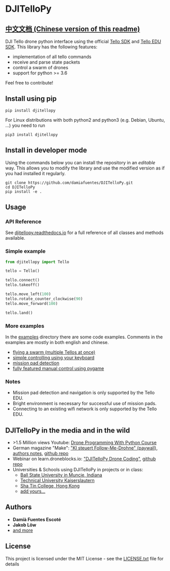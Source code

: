 # DJITelloPy
## [中文文档 (Chinese version of this readme)](README_CN.md)

DJI Tello drone python interface using the official [Tello SDK](https://dl-cdn.ryzerobotics.com/downloads/tello/20180910/Tello%20SDK%20Documentation%20EN_1.3.pdf) and [Tello EDU SDK](https://dl-cdn.ryzerobotics.com/downloads/Tello/Tello%20SDK%202.0%20User%20Guide.pdf). This library has the following features:

- implementation of all tello commands
- receive and parse state packets
- control a swarm of drones
- support for python >= 3.6

Feel free to contribute!

## Install using pip
```
pip install djitellopy
```

For Linux distributions with both python2 and python3 (e.g. Debian, Ubuntu, ...) you need to run
```
pip3 install djitellopy
```

## Install in developer mode
Using the commands below you can install the repository in an _editable_ way. This allows you to modify the library and use the modified version as if you had installed it regularly.

```
git clone https://github.com/damiafuentes/DJITelloPy.git
cd DJITelloPy
pip install -e .
```

## Usage
### API Reference
See [djitellopy.readthedocs.io](https://djitellopy.readthedocs.io/en/latest/) for a full reference of all classes and methods available.

### Simple example
```python
from djitellopy import Tello

tello = Tello()

tello.connect()
tello.takeoff()

tello.move_left(100)
tello.rotate_counter_clockwise(90)
tello.move_forward(100)

tello.land()
```

### More examples
In the [examples](examples/) directory there are some code examples.
Comments in the examples are mostly in both english and chinese.

- [flying a swarm (multiple Tellos at once)](examples/simple-swarm.py)
- [simple controlling using your keyboard](examples/manual-control-opencv.py)
- [mission pad detection](examples/mission-pads.py)
- [fully featured manual control using pygame](examples/manual-control-pygame.py)

### Notes
- Mission pad detection and navigation is only supported by the Tello EDU.
- Bright environment is necessary for successful use of mission pads.
- Connecting to an existing wifi network is only supported by the Tello EDU.

## DJITelloPy in the media and in the wild
- \>1.5 Million views Youtube: [Drone Programming With Python Course](https://youtu.be/LmEcyQnfpDA?t=1282)
- German magazine "Make": ["KI steuert Follow-Me-Drohne" (paywall)](https://www.heise.de/select/make/2021/6/2116016361503211330), [authors notes](https://www.jentsch.io/ki-artikel-im-aktuellen-make-magazin-6-21/), [github repo](https://github.com/msoftware/tello-tracking)
- Webinar on learn.droneblocks.io: ["DJITelloPy Drone Coding"](https://learn.droneblocks.io/p/djitellopy), [github repo](https://learn.droneblocks.io/p/djitellopy)
- Universities & Schools using DJITelloPy in projects or in class:
    - [Ball State University in Muncie, Indiana](https://www.bsu.edu/)
    - [Technical University Kaiserslautern](https://www.uni-kl.de/)
    - [Sha Tin College, Hong Kong](https://shatincollege.edu.hk/)
    - [add yours...](https://github.com/damiafuentes/DJITelloPy/edit/master/README.md)

## Authors

* **Damià Fuentes Escoté**
* **Jakob Löw**
* [and more](https://github.com/damiafuentes/DJITelloPy/graphs/contributors)

## License

This project is licensed under the MIT License - see the [LICENSE.txt](LICENSE.txt) file for details
